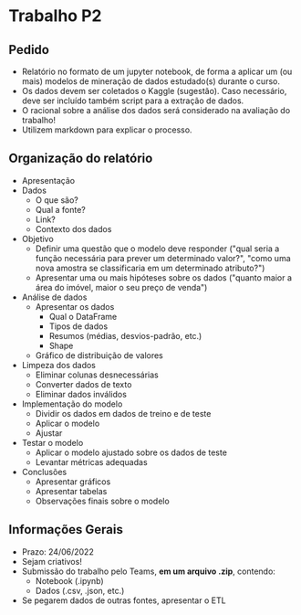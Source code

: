 # Trabalho P2

## Pedido

- Relatório no formato de um jupyter notebook, de forma a aplicar um (ou mais) modelos de mineração de dados estudado(s) durante o curso.
- Os dados devem ser coletados o Kaggle (sugestão). Caso necessário, deve ser incluído também script para a extração de dados.
- O racional sobre a análise dos dados será considerado na avaliação do trabalho!
- Utilizem markdown para explicar o processo.

## Organização do relatório

- Apresentação
- Dados
  - O que são?
  - Qual a fonte?
  - Link?
  - Contexto dos dados
- Objetivo
  - Definir uma questão que o modelo deve responder ("qual seria a função necessária para prever um determinado valor?", "como uma nova amostra se classificaria em um determinado atributo?")
  - Apresentar uma ou mais hipóteses sobre os dados ("quanto maior a área do imóvel, maior o seu preço de venda")
- Análise de dados
  - Apresentar os dados
    - Qual o DataFrame
    - Tipos de dados
    - Resumos (médias, desvios-padrão, etc.)
    - Shape
  - Gráfico de distribuição de valores
- Limpeza dos dados
  - Eliminar colunas desnecessárias
  - Converter dados de texto
  - Eliminar dados inválidos
- Implementação do modelo
  - Dividir os dados em dados de treino e de teste
  - Aplicar o modelo
  - Ajustar
- Testar o modelo
  - Aplicar o modelo ajustado sobre os dados de teste
  - Levantar métricas adequadas
- Conclusões
  - Apresentar gráficos
  - Apresentar tabelas
  - Observações finais sobre o modelo

## Informações Gerais

- Prazo: 24/06/2022
- Sejam criativos!
- Submissão do trabalho pelo Teams, **em um arquivo .zip**, contendo:
  - Notebook (.ipynb)
  - Dados (.csv, .json, etc.)
- Se pegarem dados de outras fontes, apresentar o ETL